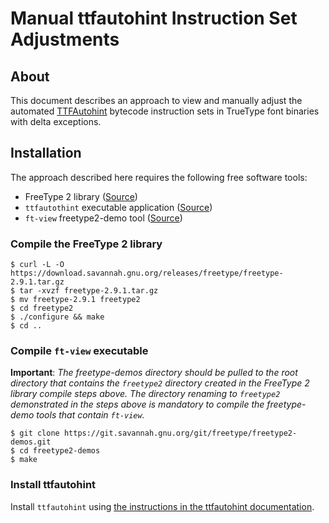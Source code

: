 # Manual ttfautohint Instruction Set Adjustments

## About

This document describes an approach to view and manually adjust the automated [TTFAutohint](https://www.freetype.org/ttfautohint/) bytecode instruction sets in TrueType font binaries with delta exceptions.


## Installation

The approach described here requires the following free software tools:

- FreeType 2 library ([Source](https://git.savannah.gnu.org/cgit/freetype/freetype2.git/))
- `ttfautothint` executable application ([Source](https://git.savannah.gnu.org/cgit/freetype/freetype2-demos.git/))
- `ft-view` freetype2-demo tool ([Source](https://git.savannah.gnu.org/cgit/freetype/freetype2-demos.git/))


### Compile the FreeType 2 library

```
$ curl -L -O https://download.savannah.gnu.org/releases/freetype/freetype-2.9.1.tar.gz
$ tar -xvzf freetype-2.9.1.tar.gz
$ mv freetype-2.9.1 freetype2
$ cd freetype2
$ ./configure && make
$ cd ..
```


### Compile `ft-view` executable

**Important**: *The freetype-demos directory should be pulled to the root directory that contains the `freetype2` directory created in the FreeType 2 library compile steps above.  The directory renaming to `freetype2` demonstrated in the steps above is mandatory to compile the freetype-demo tools that contain `ft-view`.*

```
$ git clone https://git.savannah.gnu.org/git/freetype/freetype2-demos.git
$ cd freetype2-demos
$ make
```

### Install ttfautohint

Install `ttfautohint` using [the instructions in the ttfautohint documentation](https://www.freetype.org/ttfautohint/doc/ttfautohint.html#compilation-and-installation).


